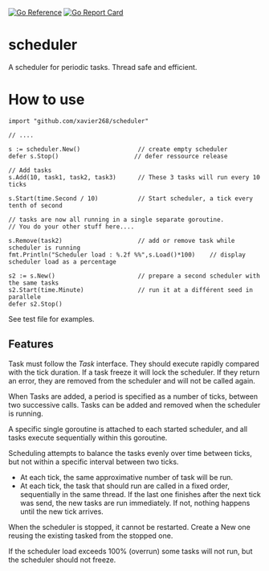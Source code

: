 [![Go Reference](https://pkg.go.dev/badge/github.com/xavier268/scheduler.svg)](https://pkg.go.dev/github.com/xavier268/scheduler)
[![Go Report Card](https://goreportcard.com/badge/github.com/xavier268/scheduler)](https://goreportcard.com/report/github.com/xavier268/scheduler)
# scheduler
A scheduler for periodic tasks. Thread safe and efficient.

# How to use

```
import "github.com/xavier268/scheduler"

// ....

s := scheduler.New()                // create empty scheduler
defer s.Stop()                     // defer ressource release

// Add tasks
s.Add(10, task1, task2, task3)      // These 3 tasks will run every 10 ticks

s.Start(time.Second / 10)           // Start scheduler, a tick every tenth of second

// tasks are now all running in a single separate goroutine. 
// You do your other stuff here....

s.Remove(task2)                     // add or remove task while scheduler is running
fmt.Println("Scheduler load : %.2f %%",s.Load()*100)    // display scheduler load as a percentage

s2 := s.New()                       // prepare a second scheduler with the same tasks
s2.Start(time.Minute)               // run it at a différent seed in parallele
defer s2.Stop()

```

See test file for examples.


## Features

Task must follow the *Task* interface. They should execute rapidly compared with the tick duration. If a task freeze it will lock the scheduler.
If they return an error, they are removed from the scheduler and will not be called again.

When Tasks are added, a period is specified as a number of ticks, between two successive calls.
Tasks can be added and removed when the scheduler is running.

A specific single goroutine is attached to each started scheduler, and all tasks execute sequentially within this goroutine.

Scheduling attempts to balance the tasks evenly over time between ticks, but not within a specific interval between two ticks.

* At each tick, the same approximative number of task will be run.
* At each tick, the task that should run are called in a fixed order, sequentially in the same thread. If the last one finishes after the next tick was send, the new tasks are run immediately. If not, nothing happens until the new tick arrives.

When the scheduler is stopped, it cannot be restarted. Create a New one reusing the existing tasked from the stopped one.

If the scheduler load exceeds 100% (overrun) some tasks will not run, but the scheduler should not freeze.
